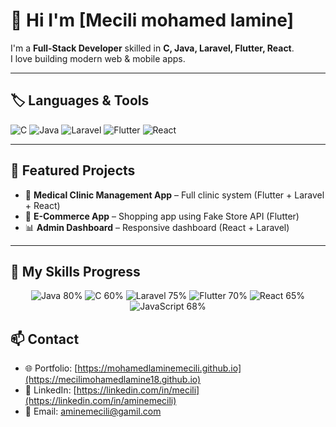 # 👋 Hi I'm [Mecili mohamed lamine]




I'm a **Full-Stack Developer** skilled in **C, Java, Laravel, Flutter, React**.  
I love building modern web & mobile apps.

---

## 🏷️ Languages & Tools
![C](https://img.shields.io/badge/C-00599C?style=for-the-badge&logo=c&logoColor=white)
![Java](https://img.shields.io/badge/Java-ED8B00?style=for-the-badge&logo=openjdk&logoColor=white)
![Laravel](https://img.shields.io/badge/Laravel-FF2D20?style=for-the-badge&logo=laravel&logoColor=white)
![Flutter](https://img.shields.io/badge/Flutter-02569B?style=for-the-badge&logo=flutter&logoColor=white)
![React](https://img.shields.io/badge/React-20232A?style=for-the-badge&logo=react&logoColor=61DAFB)

---

## 🚀 Featured Projects
- 🏥 **Medical Clinic Management App** – Full clinic system (Flutter + Laravel + React)
- 🛒 **E-Commerce App** – Shopping app using Fake Store API (Flutter)
- 📊 **Admin Dashboard** – Responsive dashboard (React + Laravel)

---
## 🚀 My Skills Progress

<p align="center">
  <!-- Java -->
  <img src="https://progress-bar.dev/80/?scale=100&title=Java&width=200&color=blueviolet" alt="Java 80%" />

  <!-- C -->
  <img src="https://progress-bar.dev/60/?scale=100&title=C&width=200&color=orange" alt="C 60%" />

  <!-- Laravel -->
  <img src="https://progress-bar.dev/75/?scale=100&title=Laravel&width=200&color=red" alt="Laravel 75%" />

  <!-- Flutter -->
  <img src="https://progress-bar.dev/70/?scale=100&title=Flutter&width=200&color=cyan" alt="Flutter 70%" />

  <!-- React -->
  <img src="https://progress-bar.dev/65/?scale=100&title=React&width=200&color=blue" alt="React 65%" />

  <!-- JavaScript -->
  <img src="https://progress-bar.dev/68/?scale=100&title=JavaScript&width=200&color=yellow" alt="JavaScript 68%" />
</p>

## 📫 Contact
- 🌐 Portfolio: [https://mohamedlaminemecili.github.io](https://mecilimohamedlamine18.github.io)  
- 💼 LinkedIn: [https://linkedin.com/in/mecili](https://linkedin.com/in/aminemecili)  
- 📧 Email: aminemecili@gamil.com  
